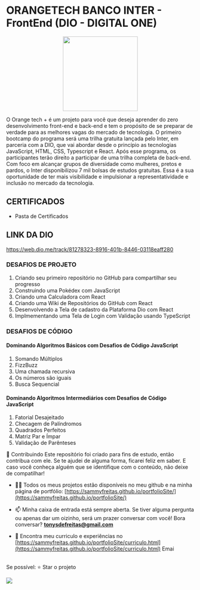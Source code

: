 # ORANGETECH BANCO INTER - FrontEnd (DIO - DIGITAL ONE)

<div align="center"><img height="200em" src="https://hermes.digitalinnovation.one/tracks/59417914-c4ce-4bf8-b802-f1c1985a07fa.png"/></div>


O Orange tech + é um projeto para você que deseja aprender do zero desenvolvimento front-end e back-end e tem o propósito de se preparar de verdade para as melhores vagas do mercado de tecnologia. O primeiro bootcamp do programa será uma trilha gratuita lançada pelo Inter, em parceria com a DIO, que vai abordar desde o princípio as tecnologias JavaScript, HTML, CSS, Typescript e React. Após esse programa, os participantes terão direito a participar de uma trilha completa de back-end. Com foco em alcançar grupos de diversidade como mulheres, pretos e pardos, o Inter disponibilizou 7 mil bolsas de estudos gratuitas. Essa é a sua oportunidade de ter mais visibilidade e impulsionar a representatividade e inclusão no mercado da tecnologia.

## CERTIFICADOS
* Pasta de Certificados


## LINK DA DIO
https://web.dio.me/track/81278323-8916-401b-8446-03118eaff280


### DESAFIOS DE PROJETO
1. Criando seu primeiro repositório no GitHub para compartilhar seu progresso
2. Construindo uma Pokédex com JavaScript
3. Criando uma Calculadora com React
4. Criando uma Wiki de Repositórios do GitHub com React
5. Desenvolvendo a Tela de cadastro da Plataforma Dio com React
6. Implmementando uma Tela de Login com Validação usando TypeScript

### DESAFIOS DE CÓDIGO
#### Dominando Algoritmos Básicos com Desafios de Código JavaScript
1. Somando Múltiplos
2. FizzBuzz
3. Uma chamada recursiva
4. Os números são iguais
5. Busca Sequencial

#### Dominando Algoritmos Intermediários com Desafios de Código JavaScript
1. Fatorial Desajeitado
2. Checagem de Palíndromos
3. Quadrados Perfeitos
4. Matriz Par e Ímpar
5. Validação de Parênteses





🤝 Contribuindo Este repositório foi criado para fins de estudo, então contribua com ele. Se te ajudei de alguma forma, ficarei feliz em saber. E caso você conheça alguém que se identifique com o conteúdo, não deixe de compatilhar! 

- 👨‍💻 Todos os meus projetos estão disponíveis no meu github e na minha página de portfólio: [https://sammyfreitas.github.io/portfolioSite/](https://sammyfreitas.github.io/portfolioSite/) 

- 📫 Minha caixa de entrada está sempre aberta. Se tiver alguma pergunta ou apenas dar um oizinho, será um prazer conversar com você! Bora conversar? **tonysdefreitas@gmail.com**

- 📄 Encontra meu curriculo e experiências no [https://sammyfreitas.github.io/portfolioSite/curriculo.html](https://sammyfreitas.github.io/portfolioSite/curriculo.html)
Emai

<br>Se possível:  ⭐️ Star o projeto

<img src="https://hermes.digitalinnovation.one/certificates/cover/0EE44598.jpg">

